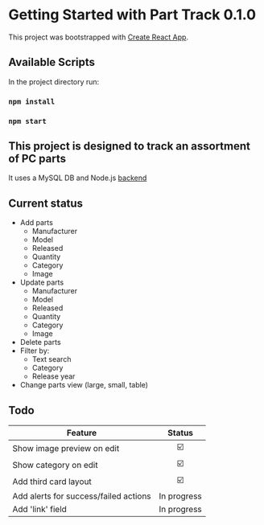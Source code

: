 # Getting Started with Part Track 0.1.0

This project was bootstrapped with [Create React App](https://github.com/facebook/create-react-app).

## Available Scripts

In the project directory run:

### `npm install`
### `npm start`

## This project is designed to track an assortment of PC parts

It uses a MySQL DB and Node.js [backend](https://github.com/louis171/part-tracker-api)

## Current status

* Add parts
  - Manufacturer
  - Model
  - Released
  - Quantity
  - Category
  - Image
* Update parts
  - Manufacturer
  - Model
  - Released
  - Quantity
  - Category
  - Image
* Delete parts
* Filter by:
  - Text search
  - Category
  - Release year
* Change parts view (large, small, table)

## Todo

| Feature  | Status |
| --- | :---: |
| Show image preview on edit  | :ballot_box_with_check:  |
| Show category on edit  | :ballot_box_with_check:  |
| Add third card layout  | :ballot_box_with_check:  |
| Add alerts for success/failed actions  | In progress  |
| Add 'link' field  | In progress  |